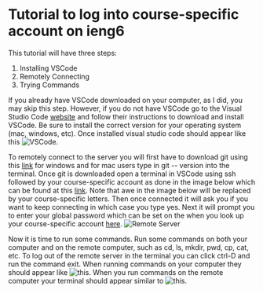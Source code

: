 # Tutorial to log into course-specific account on ieng6
This tutorial will have three steps:
  1. Installing VSCode
  2. Remotely Connecting
  3. Trying Commands

If you already have VSCode downloaded on your computer, as I did, you may skip this step. However, if you do not have VSCode go to the Visual Studio Code [website]( https://code.visualstudio.com/) and follow their instructions to download and install VSCode. Be sure to install the correct version for your operating system (mac, windows, etc). Once installed visual studio code should appear like this ![VSCode](https://user-images.githubusercontent.com/122580017/212500609-3b42d5d6-7967-47a0-981c-92cba7ddca09.png).


To remotely connect to the server you will first have to download git using this [link](https://gitforwindows.org/) for windows and for mac users type in git -- version into the terminal. Once git is downloaded open a terminal in VSCode using ssh followed by your course-specific account as done in the image below which can be found at this [link](https://sdacs.ucsd.edu/~icc/index.php). Note that awe in the image below will be replaced by your course-specific letters. Then once connected it will ask you if you want to keep connecting in which case you type yes. Next it will prompt you to enter your global password which can be set on the when you look up your course-specific account [here](https://sdacs.ucsd.edu/~icc/index.php). ![Remote Server](https://user-images.githubusercontent.com/122580017/212500822-a813c513-5439-4332-ac07-95b6c2f06f33.png)


Now it is time to run some commands. Run some commands on both your computer and on the remote computer, such as cd, ls, mkdir, pwd, cp, cat, etc. To log out of the remote server in the terminal you can click ctrl-D and run the command exit. When running commands on your computer they should appear like ![this](https://user-images.githubusercontent.com/122580017/212500874-77217f88-9541-4f7d-a2ac-a42b78fd9ea7.png). When you run commands on the remote computer your terminal should appear similar to ![this](https://user-images.githubusercontent.com/122580017/212500881-48d7a180-8cbe-4291-a7c4-e3bc9072255f.png). 

